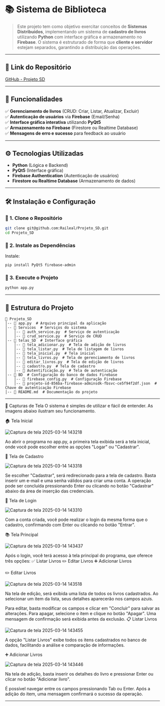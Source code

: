 # 📚 Sistema de Biblioteca 

> Este projeto tem como objetivo exercitar conceitos de **Sistemas Distribuídos**, implementando um sistema de **cadastro de livros** utilizando **Python** com interface gráfica e armazenamento no **Firebase**. O sistema é estruturado de forma que **cliente e servidor** estejam separados, garantindo a distribuição das operações.

---

## 🔗 Link do Repositório

[GitHub - Projeto SD](https://github.com/Raileal/Projeto_SD)

---

## 📌 Funcionalidades

✅ **Gerenciamento de livros** (CRUD: Criar, Listar, Atualizar, Excluir)  
✅ **Autenticação de usuários** via **Firebase** (Email/Senha)  
✅ **Interface gráfica interativa** utilizando **PyQt5**  
✅ **Armazenamento no Firebase** (Firestore ou Realtime Database)  
✅ **Mensagens de erro e sucesso** para feedback ao usuário  

---

## ⚙ Tecnologias Utilizadas

- **Python** (Lógica e Backend)
- **PyQt5** (Interface gráfica)
- **Firebase Authentication** (Autenticação de usuários)
- **Firestore ou Realtime Database** (Armazenamento de dados)

---

## 🛠️ Instalação e Configuração

### 🔹 1. Clone o Repositório
```bash
git clone git@github.com:Raileal/Projeto_SD.git
cd Projeto_SD
```

### 🔹 2. Instale as Dependências

Instale:
```bash
pip install PyQt5 firebase-admin
```


### 🔹 3. Execute o Projeto
```bash
python app.py
```

---

## 📂 Estrutura do Projeto

```
📁 Projeto_SD
│-- 📄 app.py  # Arquivo principal da aplicação
│-- 📁 Servicos  # Serviços do sistema
│   │-- 📄 auth_service.py  # Serviço de autenticação
│   │-- 📄 crud_service.py  # Serviço de CRUD
│-- 📁 telas_SD  # Interface gráfica
│   │-- 📄 tela_adicionar.py  # Tela de adição de livros
│   │-- 📄 tela_listar.py  # Tela de listagem de livros
│   │-- 📄 tela_inicial.py  # Tela inicial
│   │-- 📄 tela_livros.py  # Tela de gerenciamento de livros
│   │-- 📄 editar_livros.py  # Tela de edição de livros
│   │-- 📄 cadastro.py  # Tela de cadastro
│   │-- 📄 Autentificação.py  # Tela de autenticação
│-- 📁 BD  # Configuração do banco de dados Firebase
│   │-- 📄 firebase_config.py  # Configuração Firebase
│   │-- 📄 projeto-sd-856ba-firebase-adminsdk-fbsvc-ce5f94f2df.json  # Chave de autenticação Firebase
│-- 📄 README.md  # Documentação do projeto
```

---
📸 Capturas de Tela
O sistema é simples de utilizar e fácil de entender. As imagens abaixo ilustram seu funcionamento.

🏠 Tela Inicial

![Captura de tela 2025-03-14 143218](https://github.com/user-attachments/assets/1bb68504-862e-424a-913f-cc2408f84547)


Ao abrir o programa no app.py, a primeira tela exibida será a tela inicial, onde você pode escolher entre as opções "Logar" ou "Cadastrar".

📝 Tela de Cadastro

![Captura de tela 2025-03-14 143318](https://github.com/user-attachments/assets/759121d7-7a5b-4da7-b339-97630d2ba76b)


Se escolher "Cadastrar", será redirecionado para a tela de cadastro. Basta inserir um e-mail e uma senha válidos para criar uma conta.
A operação pode ser concluída pressionando Enter ou clicando no botão "Cadastrar" abaixo da área de inserção das credenciais.

🔑 Tela de Login

![Captura de tela 2025-03-14 143310](https://github.com/user-attachments/assets/a77bdd1c-b27b-4e15-b39e-22fcb7425bdc)


Com a conta criada, você pode realizar o login da mesma forma que o cadastro, confirmando com Enter ou clicando no botão "Entrar".

📚 Tela Principal

![Captura de tela 2025-03-14 143437](https://github.com/user-attachments/assets/66398e6a-a6ae-4380-a8f9-2f3a2a0a98e2)


Após o login, você terá acesso à tela principal do programa, que oferece três opções:
✅ Listar Livros
✏️ Editar Livros
➕ Adicionar Livros

✏️ Editar Livros

![Captura de tela 2025-03-14 143518](https://github.com/user-attachments/assets/98e19320-d7d5-4c0a-be7b-99e78d5a680f)


Na tela de edição, será exibida uma lista de todos os livros cadastrados. Ao selecionar um item da lista, seus detalhes aparecerão nos campos azuis.

Para editar, basta modificar os campos e clicar em "Concluir" para salvar as alterações.
Para apagar, selecione o item e clique no botão "Apagar". Uma mensagem de confirmação será exibida antes da exclusão.
📋 Listar Livros

![Captura de tela 2025-03-14 143455](https://github.com/user-attachments/assets/6145c793-31d0-4aa8-8c7b-8f96dcceac02)


A opção "Listar Livros" exibe todos os itens cadastrados no banco de dados, facilitando a análise e comparação de informações.

➕ Adicionar Livros

![Captura de tela 2025-03-14 143446](https://github.com/user-attachments/assets/9d8a1cde-4cee-4afc-a942-1d1c4efae13c)


Na tela de adição, basta inserir os detalhes do livro e pressionar Enter ou clicar no botão "Adicionar livro".

É possível navegar entre os campos pressionando Tab ou Enter.
Após a adição do item, uma mensagem confirmará o sucesso da operação.

---



